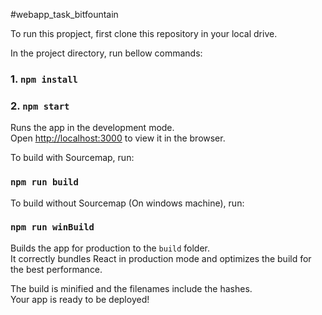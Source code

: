 #webapp_task_bitfountain

To run this propject, first clone this repository in your local drive.

In the project directory, run bellow commands:

### 1. `npm install`

### 2. `npm start`

Runs the app in the development mode.\
Open [http://localhost:3000](http://localhost:3000) to view it in the browser.

To build with Sourcemap, run:

### `npm run build`

To build without Sourcemap (On windows machine), run:

### `npm run winBuild`

Builds the app for production to the `build` folder.\
It correctly bundles React in production mode and optimizes the build for the best performance.

The build is minified and the filenames include the hashes.\
Your app is ready to be deployed!
